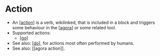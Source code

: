 # Action

- An [[action]] is a verb, wikilinked, that is included in a block and triggers some behaviour in the [[agora]] or some related tool.
- Supported actions: 
  - [[go]]
- See also: [[do]], for actions most often performed by humans.
- See also: [[agora action]].


[//begin]: # "Autogenerated link references for markdown compatibility"
[action]: action "Action"
[agora]: agora "Agora"
[go]: go "Go"
[do]: do "Do"
[agora-action]: agora-action "Agora Action"
[//end]: # "Autogenerated link references"